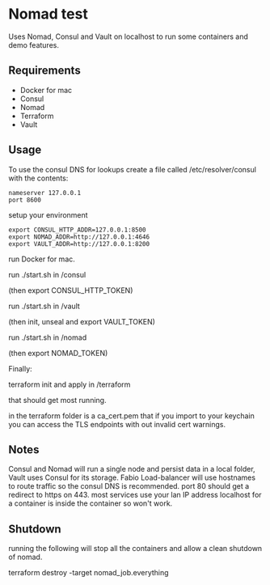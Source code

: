 # Nomad test

Uses Nomad, Consul and Vault on localhost to run some containers and demo features.

## Requirements

* Docker for mac
* Consul
* Nomad
* Terraform
* Vault

## Usage

To use the consul DNS for lookups create a file called /etc/resolver/consul with the contents:

    nameserver 127.0.0.1
    port 8600

setup your environment

    export CONSUL_HTTP_ADDR=127.0.0.1:8500
    export NOMAD_ADDR=http://127.0.0.1:4646
    export VAULT_ADDR=http://127.0.0.1:8200

run Docker for mac.

run ./start.sh in /consul

(then export CONSUL_HTTP_TOKEN)

run ./start.sh in /vault

(then init, unseal and export VAULT_TOKEN)

run ./start.sh in /nomad

(then export NOMAD_TOKEN)

Finally:

terraform init and apply in /terraform

that should get most running.

in the terraform folder is a ca_cert.pem that if you import to your keychain you can access the TLS endpoints with out invalid cert warnings.

## Notes

Consul and Nomad will run a single node and persist data in a local folder, Vault uses Consul for its storage. Fabio Load-balancer will use hostnames to route traffic so the consul DNS is recommended. port 80 should get a redirect to https on 443. most services use your lan IP address localhost for a container is inside the container so won't work.

## Shutdown

running the following will stop all the containers and allow a clean shutdown of nomad.

terraform destroy -target nomad_job.everything

